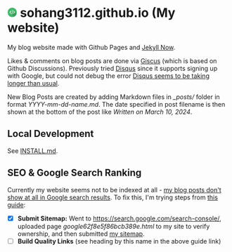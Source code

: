 # <img src="images/code-icon.png" width="22" alt="favicon"> sohang3112.github.io (My website)

My blog website made with Github Pages and [Jekyll Now](https://github.com/barryclark/jekyll-now).

Likes & comments on blog posts are done via [Giscus](https://giscus.app/) (which is based on Github Discussions). Previously tried [Disqus](https://disqus.com/) since it supports signing up with Google, but could not debug the error [Disqus seems to be taking longer than usual](https://help.disqus.com/en/articles/1717300-troubleshooting-common-error-messages).

New Blog Posts are created by adding Markdown files in *_posts/* folder in format *YYYY-mm-dd-name.md*.
The date specified in post filename is then shown at the bottom of the post like *Written on March 10, 2024*.

## Local Development

See [INSTALL.md](INSTALL.md).


## SEO & Google Search Ranking

Currently my website seems not to be indexed at all - [my blog posts don't show at all in Google search results](https://github.com/sohang3112/sohang3112.github.io/issues/3). To fix this, I'm trying steps from [this guide](https://firstsiteguide.com/blog-not-showing-in-google/):
- [x] **Submit Sitemap:** Went to https://search.google.com/search-console/, uploaded page *google62f8e5f86bcb389e.html* to my site to verify ownership, and then submitted [my sitemap](https://sohang3112.github.io/sitemap.xml).
- [ ] **Build Quality Links** (see heading by this name in the above guide link)
